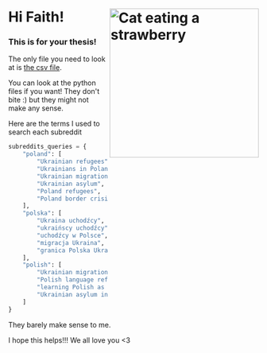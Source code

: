 # Hi Faith! <img src="assets/Cat Strawberry GIF.gif" alt="Cat eating a strawberry" align="right" width="300" height="auto">

### This is for your thesis!

The only file you need to look at is [the csv file](multi_subreddit_ukrainian_refugee_sentiment.csv).

You can look at the python files if you want! They don't bite :) but they might not make any sense.

Here are the terms I used to search each subreddit

```python
subreddits_queries = {
    "poland": [
        "Ukrainian refugees", 
        "Ukrainians in Poland", 
        "Ukrainian migration", 
        "Ukrainian asylum", 
        "Poland refugees", 
        "Poland border crisis"
    ],
    "polska": [
        "Ukraina uchodźcy", 
        "ukraińscy uchodźcy", 
        "uchodźcy w Polsce", 
        "migracja Ukraina", 
        "granica Polska Ukraina"
    ],
    "polish": [
        "Ukrainian migration", 
        "Polish language refugees", 
        "learning Polish as refugee", 
        "Ukrainian asylum in Poland"
    ]
}
```

They barely make sense to me.

I hope this helps!!! We all love you <3
